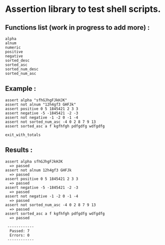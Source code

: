 # Assertion library to test shell scripts.

## Functions list (work in progress to add more) : 
```
alpha
alnum
numeric
positive
negative
sorted_desc
sorted_asc
sorted_num_desc
sorted_num_asc
```

## Example : 

```
assert alpha "sfhGJhgFJkHJK"
assert not alnum "12h4gf3 GHFJk"
assert positive 0 5 1845421 2 3 3
assert negative -5 -1845421 -2 -3
assert not negative -1 -2 0 -1 -4
assert not sorted_num_asc -4 0 2 8 7 9 13
assert sorted_asc a f kgfhfgh pdfgdfg wdfgdfg

exit_with_totals
```

## Results : 

```
assert alpha sfhGJhgFJkHJK
  => passed
assert not alnum 12h4gf3 GHFJk
  => passed
assert positive 0 5 1845421 2 3 3
  => passed
assert negative -5 -1845421 -2 -3
  => passed
assert not negative -1 -2 0 -1 -4
  => passed
assert not sorted_num_asc -4 0 2 8 7 9 13
  => passed
assert sorted_asc a f kgfhfgh pdfgdfg wdfgdfg
  => passed

 ------------
  Passed: 7
  Errors: 0
 ------------
```
